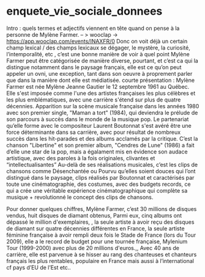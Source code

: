 # enquete_vie_sociale_donnees
Intro :
quels termes et adjectifs viennent en tête quand on pense à la personne de Mylène Farmer. – > wooclap → https://app.wooclap.com/events/INAXFR/0
Donc on voit déjà un certain champ lexical / des champs lexicaux se dégager, le mystère, la curiosité, l’intemporalité, etc , c’est une bonne manière de voir à quel point Mylène Farmer peut être catégorisée de manière diverse, pourtant, et c’est ca qui la distingue notamment dans le paysage français, elle est ce qu’on peut appeler un ovni, une exception, tant dans son oeuvre à proprement parler que dans la manière dont elle est médiatisée.
courte présentation : Mylène Farmer est née Mylène Jeanne Gautier le 12 septembre 1961 au Québec. Elle s'est imposée comme l'une des artistes françaises les plus célèbres et les plus emblématiques, avec une carrière s'étend sur plus de quatre décennies.  Apparition sur la scène musicale française dans les années 1980 avec son premier single, "Maman a tort" (1984), qui deviendra le prélude de son parcours à succès dans le monde de la musique pop. Le partenariat qu’elle forme avec le compositeur Laurent Boutonnat s'est avéré être une force déterminante dans sa carrière, avec pour résultat de nombreux succès dans les hit-parades et des albums acclamés par la critique. 
C’est la chanson "Libertine" et son premier album, "Cendres de Lune" (1986) a fait d’elle une star de la pop, mais a égalament mis en évidence son audace artistique, avec des paroles à la fois originales, clivantes et “intellectualisantes”
Au-delà de ses réalisations musicales, c’est les clips de chansons comme Désenchantée ou Pourvu qu’elles soient douces qui l’ont distingué dans le paysage, clips réalisés par Boutonnat et  caractérisés par toute une cinématographie, des costumes, avec des budgets records, ce qui a crée une  véritable expérience cinématographique qui complète sa musique + revolutionné le concept des clips de chansons.

Pour donner quelques chiffres, Mylène Farmer, c’est 30 millions de disques vendus, huit disques de diamant obtenus, Parmi eux, cinq albums ont dépassé le million d'exemplaires, , la seule artiste  à avoir reçu des disques de diamant sur quatre décennies différentes en France, la seule artiste féminine française à avoir rempli deux fois le Stade de France (lors du Tour 2009), elle a le record de budget pour une tournée française, Mylenium Tour (1999-2000) avec plus de 20 millions d'euros.,,  Avec 40 ans de carrière, elle est parvenue à se hisser au rang des chanteuses et chanteurs français les plus rentables, populaire en France mais aussi à l’international cf pays d’EU de l’Est etc..
